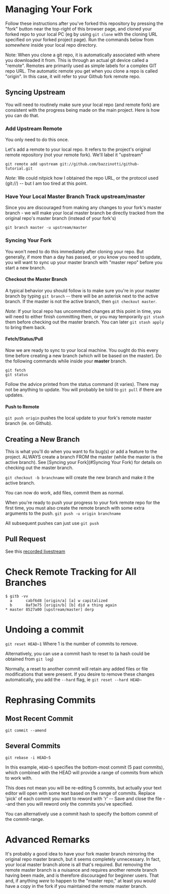 # Managing Your Fork

Follow these instructions after you've forked this repository by pressing the "fork" button near the top-right of this browser page, and cloned your forked repo to your local PC (eg by using `git clone` with the cloning URL specified on your forked project page). Run the commands below from *somewhere* inside your local repo directory.

Note: When you clone a git repo, it is automatically associated with where you downloaded it from. This is through an actual git device called a "remote". Remotes are primarily used as simple labels for a complex GIT repo URL. The automatic remote you get when you clone a repo is called "origin". In this case, it will refer to your Github fork remote repo.

## Syncing Upstream

You will need to routinely make sure your local repo (and remote fork) are consistent with the progress being made on the main project. Here is how you can do that.

### Add Upstream Remote

You only need to do this once.

Let's add a remote to your local repo. It refers to the project's original remote repository (not your remote fork). We'll label it "upstream"

`git remote add upstream git://github.com/bazzinotti/github-tutorial.git`

_Note_: We could nitpick how I obtained the repo URL, or the protocol used (git://) -- but I am too tired at this point.
 
### Have Your Local Master Branch Track upstream/master

Since you are discouraged from making any changes to your fork's master branch - we will make your local master branch be directly tracked from the original repo's master branch (instead of your fork's)

`git branch master -u upstream/master`

### Syncing Your Fork

You won't need to do this immediately after cloning your repo. But generally, if more than a day has passed, or you know you need to update, you will want to sync up your master branch with "master repo" before you start a new branch.

#### Checkout the Master Branch
A typical behavior you should follow is to make sure you're in your master branch by typing `git branch` -- there will be an asterisk next to the active branch. If the master is not the active branch, then `git checkout master`. 

_Note_: If your local repo has uncommitted changes at this point in time, you will need to either finish committing them, or you may temporarily `git stash` them before checking out the master branch. You can later `git stash apply` to bring them back.

#### Fetch/Status/Pull
Now we are ready to sync to your local machine. You ought do this every time before creating a new branch (which will be based on the master). Do the following commands while inside your **master** branch.

```
git fetch
git status
```

Follow the advice printed from the status command (it varies). There may not be anything to update. You will probably be told to `git pull` if there are updates.

#### Push to Remote
`git push origin` pushes the local update to your fork's remote master branch (ie. on Github). 


## Creating a New Branch

This is what you'll do when you want to fix bug(s) or add a feature to the project. ALWAYS create a branch FROM the master (while the master is the active branch). See [Syncing your Fork](#Syncing Your Fork) for details on checking out the master branch.

`git checkout -b branchname` will create the new branch and make it the active branch.

You can now do work, add files, commit them as normal.

When you're ready to push your progress to your fork remote repo for the first time, you must also create the remote branch with some extra arguments to the push. `git push -u origin branchname`

All subsequent pushes can just use `git push` 

## Pull Request
See this [recorded livestream](https://www.youtube.com/watch?v=wFck6txFeck&t=26m42s)

# Check Remote Tracking for All Branches
```
$ gitb -vv
  a      cabf6d8 [origin/a] [a] w capitalized
  b      8af3e75 [origin/b] [b] did a thing again
* master 8527a00 [upstream/master] derp
```

# Undoing a commit
`git reset HEAD~1` Where 1 is the number of commits to remove.

Alternatively, you can use a commit hash to reset to (a hash could be obtained from `git log`)

Normally, a reset to another commit will retain any added files or file modifications that were present. If you desire to remove these changes automatically, you add the `--hard` flag, ie `git reset --hard HEAD~`

# Rephrasing Commits

## Most Recent Commit
`git commit --amend`
## Several Commits
`git rebase -i HEAD~5` 

In this example, `HEAD~5` specifies the bottom-most commit (5 past commits), which combined with the HEAD will provide a range of commits from which to work with.

This does not mean you will be re-editing 5 commits, but actually your text editor will open with some text based on the range of commits. Replace 'pick' of each commit you want to reword with 'r' -- Save and close the file --and then you will reword only the commits you've specified.

You can alternatively use a commit hash to specify the bottom commit of the commit-range.

# Advanced Remarks

It's probably a good idea to have your fork master branch mirroring the original repo master branch, but it seems completely unnecessary. In fact, your local master branch alone is all that's required. But removing the remote master branch is a nuisance and requires another remote branch having been made, and is therefore discouraged for beginner users. That and, if anything _were_ to happen to the "master repo," at least you would have a copy in the fork if you maintained the remote master branch.